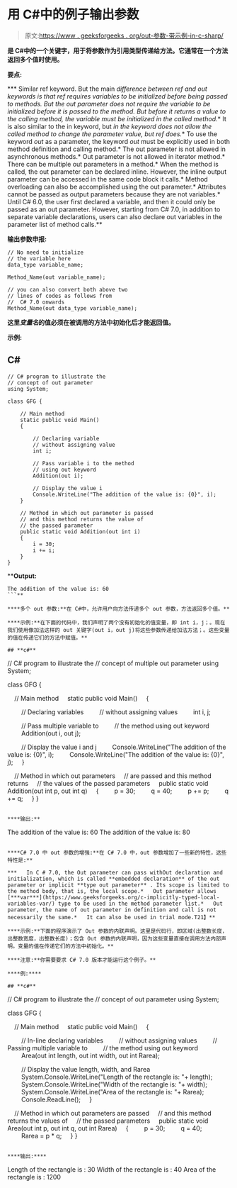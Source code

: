 # 用 C#中的例子输出参数

> 原文:[https://www . geeksforgeeks . org/out-参数-带示例-in-c-sharp/](https://www.geeksforgeeks.org/out-parameter-with-examples-in-c-sharp/)

**是 C#中的一个关键字，用于将参数作为引用类型传递给方法。它通常在一个方法返回多个值时使用。**

****要点:****

***   Similar ref keyword. But the main *difference between ref and out keywords is that ref requires variables to be initialized before being passed to methods. But the out parameter does not require the variable to be initialized before it is passed to the method. But before it returns a value to the calling method, the variable must be initialized in the called method.**   It is also similar to the in keyword, but *in the keyword does not allow the called method to change the parameter value, but *ref* does.**   To use the keyword *out* as a parameter, the keyword *out* must be explicitly used in both method definition and calling method.*   The out parameter is not allowed in asynchronous methods.*   Out parameter is not allowed in iterator method.*   There can be multiple out parameters in a method.*   When the method is called, the out parameter can be declared inline. However, the inline output parameter can be accessed in the same code block it calls.*   Method overloading can also be accomplished using the out parameter.*   Attributes cannot be passed as output parameters because they are not variables.*   Until C# 6.0, the user first declared a variable, and then it could only be passed as an out parameter. However, starting from C# 7.0, in addition to separate variable declarations, users can also declare out variables in the parameter list of method calls.**

****输出参数申报:****

```
// No need to initialize 
// the variable here
data_type variable_name;

Method_Name(out variable_name);

// you can also convert both above two 
// lines of codes as follows from
//  C# 7.0 onwards
Method_Name(out data_type variable_name);
```

**这里*变量名*的值必须在被调用的方法中初始化后才能返回值。**

****示例:****

## **C#**

```
// C# program to illustrate the
// concept of out parameter
using System;

class GFG {

    // Main method
    static public void Main()
    {

        // Declaring variable
        // without assigning value
        int i;

        // Pass variable i to the method
        // using out keyword
        Addition(out i);

        // Display the value i
        Console.WriteLine("The addition of the value is: {0}", i);
    }

    // Method in which out parameter is passed
    // and this method returns the value of
    // the passed parameter
    public static void Addition(out int i)
    {
        i = 30;
        i += i;
    }
}
```

****Output:** 

```
The addition of the value is: 60
```** 

****多个 out 参数:**在 C#中，允许用户向方法传递多个 out 参数，方法返回多个值。**

****示例:**在下面的代码中，我们声明了两个没有初始化的值变量，即 int i，j；。现在我们使用像加法这样的 out 关键字(out i，out j)将这些参数传递给加法方法；。这些变量的值在传递它们的方法中赋值。**

## **c#**

```
// C# program to illustrate the
// concept of multiple out parameter
using System;

class GFG {

    // Main method
    static public void Main()
    {

        // Declaring variables
        // without assigning values
        int i, j;

        // Pass multiple variable to
        // the method using out keyword
        Addition(out i, out j);

        // Display the value i and j
        Console.WriteLine("The addition of the value is: {0}", i);
        Console.WriteLine("The addition of the value is: {0}", j);
    }

    // Method in which out parameters
    // are passed and this method returns
    // the values of the passed parameters
    public static void Addition(out int p, out int q)
    {
        p = 30;
        q = 40;
        p += p;
        q += q;
    }
}
```

****输出:**

```
The addition of the value is: 60
The addition of the value is: 80
```** 

****C# 7.0 中 out 参数的增强:**在 C# 7.0 中，out 参数增加了一些新的特性，这些特性是:**

***   In C # 7.0, the Out parameter can pass withOut declaration and initialization, which is called **embedded declaration** of the out parameter or implicit **type out parameter** . Its scope is limited to the method body, that is, the local scope.*   Out parameter allows [***var***](https://www.geeksforgeeks.org/c-implicitly-typed-local-variables-var/) type to be used in the method parameter list.*   Out parameter, the name of out parameter in definition and call is not necessarily the same.*   It can also be used in trial mode.T21】**

****示例:**下面的程序演示了 Out 参数的内联声明。这里是代码行，即区域(出整数长度，出整数宽度，出整数长度)；包含 Out 参数的内联声明，因为这些变量直接在调用方法内部声明。变量的值在传递它们的方法中初始化。**

****注意:**你需要要求 C# 7.0 版本才能运行这个例子。**

****例:****

## **c#**

```
// C# program to illustrate the
// concept of out parameter
using System;

class GFG
{

    // Main method
    static public void Main()
    {

        // In-line declaring variables
        // without assigning values
        // Passing multiple variable to
        // the method using out keyword
        Area(out int length, out int width, out int Rarea);

        // Display the value length, width, and Rarea
        System.Console.WriteLine("Length of the rectangle is: "+ length);
        System.Console.WriteLine("Width of the rectangle is: "+ width);
        System.Console.WriteLine("Area of the rectangle is: "+ Rarea);
        Console.ReadLine();
    }

    // Method in which out parameters are passed
    // and this method returns the values of
    // the passed parameters
    public static void Area(out int p, out int q, out int Rarea)
    {
        p = 30;
        q = 40;
        Rarea = p * q;
    }
}
```

****输出:****

```
Length of the rectangle is  : 30
Width of the rectangle is : 40
Area of the rectangle is : 1200
```